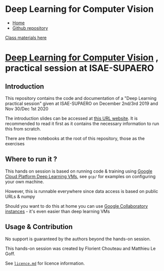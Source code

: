 # Deep Learning for Computer Vision

* [Home](https://supaerodatascience.github.io/deep-learning/)
* [Github repository](https://github.com/SupaeroDataScience/deep-learning/)

[Class materials here](https://github.com/fchouteau/isae-practical-deep-learning)

# [Deep Learning for Computer Vision](https://github.com/fchouteau/isae-practical-deep-learning) , practical session at ISAE-SUPAERO

## Introduction

This repository contains the code and documentation of a "Deep Learning practical session" given at ISAE-SUPAERO on December 2nd/3rd 2019 and Nov 30/Dec 1st 2020

The introduction slides can be accessed at [this URL website](https://fchouteau.github.io/isae-practical-deep-learning). It is recommended to read it first as it contains the necessary information to run this from scratch.

There are three notebooks at the root of this repository, those as the exercises

## Where to run it ?

This hands on session is based on running code & training using [Google Cloud Platform Deep Learning VMs](https://cloud.google.com/deep-learning-vm/), see `gcp/` for examples on configuring your own machine. 

However, this is runnable everywhere since data access is based on public URLs & numpy

Should you want to do this at home you can use [Google Collaboratory instances](https://colab.research.google.com/) - it's even easier than deep learning VMs

## Usage & Contribution

No support is guaranteed by the authors beyond the hands-on session.

This hands-on session was created by Florient Chouteau and Matthieu Le Goff.

See [`licence.md`](./licence.md) for licence information.
